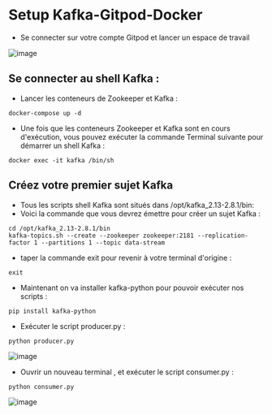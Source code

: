 # Setup Kafka-Gitpod-Docker


- Se connecter sur votre compte Gitpod et lancer un espace de travail 

![image](https://github.com/kplr-training/kafka-stream/assets/123749462/4b984153-5981-485a-90a9-9fe5bc8f9749)


## **Se connecter au shell Kafka** :
- Lancer les conteneurs de Zookeeper et Kafka :

```
docker-compose up -d
```
- Une fois que les conteneurs Zookeeper et Kafka sont en cours d'exécution, vous pouvez exécuter la commande Terminal suivante pour démarrer un shell Kafka :
```
docker exec -it kafka /bin/sh
```

## Créez votre premier sujet Kafka
- Tous les scripts shell Kafka sont situés dans /opt/kafka_2.13-2.8.1/bin:
- Voici la commande que vous devrez émettre pour créer un sujet Kafka :
```
cd /opt/kafka_2.13-2.8.1/bin
kafka-topics.sh --create --zookeeper zookeeper:2181 --replication-factor 1 --partitions 1 --topic data-stream
```
- taper la commande exit pour revenir à votre terminal d'origine :

```
exit
```

- Maintenant on va installer kafka-python pour pouvoir exécuter nos scripts :

```
pip install kafka-python
```
- Exécuter le script producer.py :

```
python producer.py
```
![image](https://github.com/kplr-training/kafka-stream/assets/123749462/d5e738ae-7428-4333-80f1-c34f16cbf7d6)


- Ouvrir un nouveau terminal , et exécuter le script consumer.py :
```
python consumer.py
```
![image](https://github.com/kplr-training/kafka-stream/assets/123749462/49176555-c9ac-46c5-b271-1c3c112c152f)

